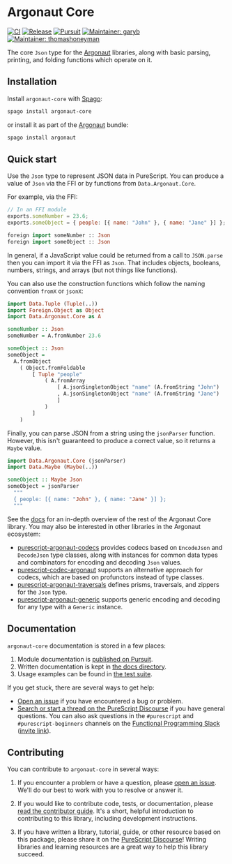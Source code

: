 # Argonaut Core

[![CI](https://github.com/purescript-contrib/purescript-argonaut-core/workflows/CI/badge.svg?branch=main)](https://github.com/purescript-contrib/purescript-argonaut-core/actions?query=workflow%3ACI+branch%3Amain)
[![Release](http://img.shields.io/github/release/purescript-contrib/purescript-argonaut-core.svg)](https://github.com/purescript-contrib/purescript-argonaut-core/releases)
[![Pursuit](http://pursuit.purescript.org/packages/purescript-argonaut-core/badge)](http://pursuit.purescript.org/packages/purescript-argonaut-core)
[![Maintainer: garyb](https://img.shields.io/badge/maintainer-garyb-teal.svg)](http://github.com/garyb)
[![Maintainer: thomashoneyman](https://img.shields.io/badge/maintainer-thomashoneyman-teal.svg)](http://github.com/thomashoneyman)

The core `Json` type for the [Argonaut](https://github.com/purescript-contrib/purescript-argonaut) libraries, along with basic parsing, printing, and folding functions which operate on it.

## Installation

Install `argonaut-core` with [Spago](https://github.com/purescript/spago):

```sh
spago install argonaut-core
```

or install it as part of the [Argonaut](https://github.com/purescript-contrib/purescript-argonaut) bundle:

```sh
spago install argonaut
```

## Quick start

Use the `Json` type to represent JSON data in PureScript. You can produce a value of `Json` via the FFI or by functions from `Data.Argonaut.Core`.

For example, via the FFI:

```js
// In an FFI module
exports.someNumber = 23.6;
exports.someObject = { people: [{ name: "John" }, { name: "Jane" }] };
```

```purs
foreign import someNumber :: Json
foreign import someObject :: Json
```

In general, if a JavaScript value could be returned from a call to `JSON.parse` then you can import it via the FFI as `Json`. That includes objects, booleans, numbers, strings, and arrays (but not things like functions).

You can also use the construction functions which follow the naming convention `fromX` or `jsonX`:

```purs
import Data.Tuple (Tuple(..))
import Foreign.Object as Object
import Data.Argonaut.Core as A

someNumber :: Json
someNumber = A.fromNumber 23.6

someObject :: Json
someObject =
  A.fromObject
    ( Object.fromFoldable
        [ Tuple "people"
            ( A.fromArray
                [ A.jsonSingletonObject "name" (A.fromString "John")
                , A.jsonSingletonObject "name" (A.fromString "Jane")
                ]
            )
        ]
    )
```

Finally, you can parse JSON from a string using the `jsonParser` function. However, this isn't guaranteed to produce a correct value, so it returns a `Maybe` value.

```purs
import Data.Argonaut.Core (jsonParser)
import Data.Maybe (Maybe(..))

someObject :: Maybe Json
someObject = jsonParser
  """
  { people: [{ name: "John" }, { name: "Jane" }] };
  """
```

See the [docs](./docs) for an in-depth overview of the rest of the Argonaut Core library. You may also be interested in other libraries in the Argonaut ecosystem:

- [purescript-argonaut-codecs](https://github.com/purescript-contrib/purescript-argonaut-codecs) provides codecs based on `EncodeJson` and `DecodeJson` type classes, along with instances for common data types and combinators for encoding and decoding `Json` values.
- [purescript-codec-argonaut](https://github.com/garyb/purescript-codec-argonaut) supports an alternative approach for codecs, which are based on profunctors instead of type classes.
- [purescript-argonaut-traversals](https://github.com/purescript-contrib/purescript-argonaut-traversals) defines prisms, traversals, and zippers for the `Json` type.
- [purescript-argonaut-generic](https://github.com/purescript-contrib/purescript-argonaut-generic) supports generic encoding and decoding for any type with a `Generic` instance.

## Documentation

`argonaut-core` documentation is stored in a few places:

1. Module documentation is [published on Pursuit](https://pursuit.purescript.org/packages/purescript-argonaut-core).
2. Written documentation is kept in [the docs directory](./docs).
3. Usage examples can be found in [the test suite](./test).

If you get stuck, there are several ways to get help:

- [Open an issue](https://github.com/purescript-contrib/purescript-argonaut-core/issues) if you have encountered a bug or problem.
- [Search or start a thread on the PureScript Discourse](https://discourse.purescript.org) if you have general questions. You can also ask questions in the `#purescript` and `#purescript-beginners` channels on the [Functional Programming Slack](https://functionalprogramming.slack.com) ([invite link](https://fpchat-invite.herokuapp.com/)).

## Contributing

You can contribute to `argonaut-core` in several ways:

1. If you encounter a problem or have a question, please [open an issue](https://github.com/purescript-contrib/purescript-argonaut-core/issues). We'll do our best to work with you to resolve or answer it.

2. If you would like to contribute code, tests, or documentation, please [read the contributor guide](./CONTRIBUTING.md). It's a short, helpful introduction to contributing to this library, including development instructions.

3. If you have written a library, tutorial, guide, or other resource based on this package, please share it on the [PureScript Discourse](https://discourse.purescript.org)! Writing libraries and learning resources are a great way to help this library succeed.
